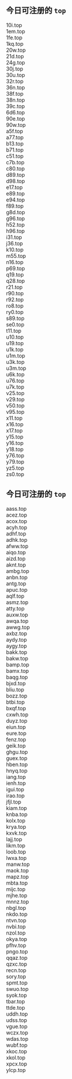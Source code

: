 
## 今日可注册的 `top`
>
10i.top   
1em.top   
1fe.top   
1kq.top   
20w.top   
21d.top   
24g.top   
30j.top   
30u.top   
32r.top   
36n.top   
38f.top   
38n.top   
39c.top   
6d6.top   
90e.top   
90w.top   
a5f.top   
a77.top   
b13.top   
b71.top   
c51.top   
c7b.top   
c80.top   
d89.top   
d98.top   
e17.top   
e89.top   
e94.top   
f89.top   
g8d.top   
g96.top   
h52.top   
h96.top   
i31.top   
j36.top   
k10.top   
m55.top   
n16.top   
p69.top   
q19.top   
q28.top   
r21.top   
r90.top   
r92.top   
ro8.top   
ry0.top   
s89.top   
se0.top   
t11.top   
u10.top   
u19.top   
u1k.top   
u1m.top   
u3k.top   
u3m.top   
u6k.top   
u76.top   
u7k.top   
v25.top   
v29.top   
v50.top   
v95.top   
x11.top   
x16.top   
x17.top   
y15.top   
y16.top   
y18.top   
y76.top   
y79.top   
yz5.top   
zs0.top   


## 今日可注册的 `top`
>
aass.top   
acez.top   
acox.top   
acyh.top   
adhf.top   
adhk.top   
afww.top   
aiqo.top   
aizd.top   
aknt.top   
ambg.top   
anbn.top   
antg.top   
apuc.top   
aqlf.top   
asmz.top   
atty.top   
auxw.top   
awqa.top   
awwg.top   
axbz.top   
aydy.top   
aygy.top   
bakk.top   
bakw.top   
bamp.top   
bamx.top   
baqg.top   
bjxd.top   
bliu.top   
bozz.top   
btbi.top   
bxqf.top   
cxwh.top   
duyz.top   
eiun.top   
eure.top   
fenz.top   
geik.top   
ghgu.top   
guex.top   
hben.top   
hnyq.top   
iang.top   
ienh.top   
igui.top   
irao.top   
jfjl.top   
kiam.top   
knba.top   
kolx.top   
krya.top   
kxvk.top   
lajj.top   
likm.top   
loob.top   
lwxa.top   
manw.top   
maok.top   
mapz.top   
mbta.top   
mijc.top   
mjhe.top   
mnnz.top   
nbgl.top   
nkdo.top   
ntvn.top   
nvbi.top   
nzol.top   
okya.top   
pfhv.top   
pngo.top   
qqaz.top   
qzxc.top   
recn.top   
sory.top   
spmt.top   
swuo.top   
syok.top   
tbar.top   
ttde.top   
uddh.top   
udss.top   
vgue.top   
wczx.top   
wdas.top   
wubf.top   
xkoc.top   
xkol.top   
xpcx.top   
ylcp.top   

